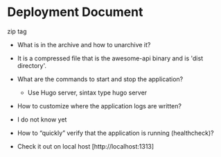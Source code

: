 # Deployment Document
zip
tag
- What is in the archive and how to unarchive it?

- It is a compressed file that is the awesome-api binary and is 'dist directory'.
  
- What are the commands to start and stop the application?

  - Use Hugo server, sintax type hugo server

- How to customize where the application logs are written?

- I do not know yet

- How to “quickly” verify that the application is running (healthcheck)?

- Check it out on local host [http://localhost:1313]
